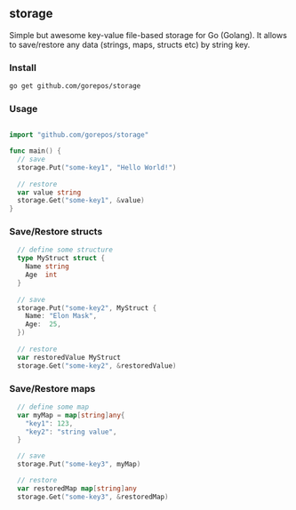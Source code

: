 ## storage
Simple but awesome key-value file-based storage for Go (Golang). It allows to save/restore any data (strings, maps, structs etc) by string key.

### Install

```bash
go get github.com/gorepos/storage
```

### Usage

```Go

import "github.com/gorepos/storage"

func main() {
  // save 
  storage.Put("some-key1", "Hello World!")
  
  // restore 
  var value string
  storage.Get("some-key1", &value)
}
```

### Save/Restore structs

```Go
  // define some structure
  type MyStruct struct {
    Name string
    Age  int
  }
  
  // save 
  storage.Put("some-key2", MyStruct {
    Name: "Elon Mask",
    Age:  25,
  })
  
  // restore 
  var restoredValue MyStruct
  storage.Get("some-key2", &restoredValue)

```

### Save/Restore maps

```Go
  // define some map
  var myMap = map[string]any{
    "key1": 123,
    "key2": "string value",
  }

  // save
  storage.Put("some-key3", myMap)

  // restore
  var restoredMap map[string]any
  storage.Get("some-key3", &restoredMap)

```
